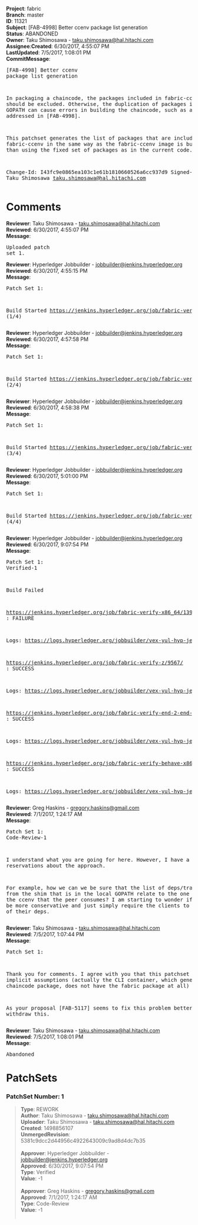 <strong>Project</strong>: fabric</br><strong>Branch</strong>: master<br><strong>ID</strong>: 11321<br><strong>Subject</strong>: [FAB-4998] Better ccenv package list generation<br><strong>Status</strong>: ABANDONED<br><strong>Owner</strong>: Taku Shimosawa - taku.shimosawa@hal.hitachi.com<br><strong>Assignee</strong>:<strong>Created</strong>: 6/30/2017, 4:55:07 PM<br><strong>LastUpdated</strong>: 7/5/2017, 1:08:01 PM<br><strong>CommitMessage</strong>:<br><pre>[FAB-4998] Better ccenv package list generation

In packaging a chaincode, the packages included in fabric-ccenv should be
excluded. Otherwise, the duplication of packages in vendor and GOPATH can
cause errors in building the chaincode, such as a bug addressed in
[FAB-4998].

This patchset generates the list of packages that are included in
fabric-ccenv in the same way as the fabric-ccenv image is built rather
than using the fixed set of packages as in the current code.

Change-Id: I43fc9e0865ea103c1e61b1810660526a6cc937d9
Signed-off-by: Taku Shimosawa <taku.shimosawa@hal.hitachi.com>
</pre><h1>Comments</h1><strong>Reviewer</strong>: Taku Shimosawa - taku.shimosawa@hal.hitachi.com<br><strong>Reviewed</strong>: 6/30/2017, 4:55:07 PM<br><strong>Message</strong>: <pre>Uploaded patch set 1.</pre><strong>Reviewer</strong>: Hyperledger Jobbuilder - jobbuilder@jenkins.hyperledger.org<br><strong>Reviewed</strong>: 6/30/2017, 4:55:15 PM<br><strong>Message</strong>: <pre>Patch Set 1:

Build Started https://jenkins.hyperledger.org/job/fabric-verify-z/9567/ (1/4)</pre><strong>Reviewer</strong>: Hyperledger Jobbuilder - jobbuilder@jenkins.hyperledger.org<br><strong>Reviewed</strong>: 6/30/2017, 4:57:58 PM<br><strong>Message</strong>: <pre>Patch Set 1:

Build Started https://jenkins.hyperledger.org/job/fabric-verify-end-2-end-x86_64/5417/ (2/4)</pre><strong>Reviewer</strong>: Hyperledger Jobbuilder - jobbuilder@jenkins.hyperledger.org<br><strong>Reviewed</strong>: 6/30/2017, 4:58:38 PM<br><strong>Message</strong>: <pre>Patch Set 1:

Build Started https://jenkins.hyperledger.org/job/fabric-verify-behave-x86_64/7966/ (3/4)</pre><strong>Reviewer</strong>: Hyperledger Jobbuilder - jobbuilder@jenkins.hyperledger.org<br><strong>Reviewed</strong>: 6/30/2017, 5:01:00 PM<br><strong>Message</strong>: <pre>Patch Set 1:

Build Started https://jenkins.hyperledger.org/job/fabric-verify-x86_64/13914/ (4/4)</pre><strong>Reviewer</strong>: Hyperledger Jobbuilder - jobbuilder@jenkins.hyperledger.org<br><strong>Reviewed</strong>: 6/30/2017, 9:07:54 PM<br><strong>Message</strong>: <pre>Patch Set 1: Verified-1

Build Failed 

https://jenkins.hyperledger.org/job/fabric-verify-x86_64/13914/ : FAILURE

Logs: https://logs.hyperledger.org/jobbuilder/vex-yul-hyp-jenkins-1/fabric-verify-x86_64/13914

https://jenkins.hyperledger.org/job/fabric-verify-z/9567/ : SUCCESS

Logs: https://logs.hyperledger.org/jobbuilder/vex-yul-hyp-jenkins-1/fabric-verify-z/9567

https://jenkins.hyperledger.org/job/fabric-verify-end-2-end-x86_64/5417/ : SUCCESS

Logs: https://logs.hyperledger.org/jobbuilder/vex-yul-hyp-jenkins-1/fabric-verify-end-2-end-x86_64/5417

https://jenkins.hyperledger.org/job/fabric-verify-behave-x86_64/7966/ : SUCCESS

Logs: https://logs.hyperledger.org/jobbuilder/vex-yul-hyp-jenkins-1/fabric-verify-behave-x86_64/7966</pre><strong>Reviewer</strong>: Greg Haskins - gregory.haskins@gmail.com<br><strong>Reviewed</strong>: 7/1/2017, 1:24:17 AM<br><strong>Message</strong>: <pre>Patch Set 1: Code-Review-1

I understand what you are going for here.  However, I have a few reservations about the approach.

For example, how we can we be sure that the list of deps/transitives from the shim that is in the local GOPATH relate to the one that is in the ccenv that the peer consumes?  I am starting to wonder if we should be more conservative and just simply require the clients to include all of their deps.</pre><strong>Reviewer</strong>: Taku Shimosawa - taku.shimosawa@hal.hitachi.com<br><strong>Reviewed</strong>: 7/5/2017, 1:07:44 PM<br><strong>Message</strong>: <pre>Patch Set 1:

Thank you for comments.
I agree with you that this patchset has some implicit assumptions (actually the CLI container, which generates a chaincode package, does not have the fabric package at all)

As your proposal [FAB-5117] seems to fix this problem better, I withdraw this.</pre><strong>Reviewer</strong>: Taku Shimosawa - taku.shimosawa@hal.hitachi.com<br><strong>Reviewed</strong>: 7/5/2017, 1:08:01 PM<br><strong>Message</strong>: <pre>Abandoned</pre><h1>PatchSets</h1><h3>PatchSet Number: 1</h3><blockquote><strong>Type</strong>: REWORK<br><strong>Author</strong>: Taku Shimosawa - taku.shimosawa@hal.hitachi.com<br><strong>Uploader</strong>: Taku Shimosawa - taku.shimosawa@hal.hitachi.com<br><strong>Created</strong>: 1498856107<br><strong>UnmergedRevision</strong>: 5381c9dcc2d44956c4922643009c9ad8d4dc7b35<br><br><strong>Approver</strong>: Hyperledger Jobbuilder - jobbuilder@jenkins.hyperledger.org<br><strong>Approved</strong>: 6/30/2017, 9:07:54 PM<br><strong>Type</strong>: Verified<br><strong>Value</strong>: -1<br><br><strong>Approver</strong>: Greg Haskins - gregory.haskins@gmail.com<br><strong>Approved</strong>: 7/1/2017, 1:24:17 AM<br><strong>Type</strong>: Code-Review<br><strong>Value</strong>: -1<br><br></blockquote>